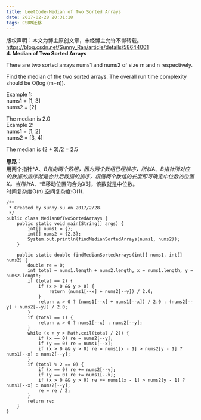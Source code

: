 ```yaml
---
title: LeetCode-Median of Two Sorted Arrays
date: 2017-02-28 20:31:18
tags: CSDN迁移
---
```

 版权声明：本文为博主原创文章，未经博主允许不得转载。 https://blog.csdn.net/Sunny_Ran/article/details/58644001   
  **4. Median of Two Sorted Arrays**

 There are two sorted arrays nums1 and nums2 of size m and n respectively.

 Find the median of the two sorted arrays. The overall run time complexity should be O(log (m+n)).

 Example 1:   
 nums1 = [1, 3]   
 nums2 = [2]

 The median is 2.0   
 Example 2:   
 nums1 = [1, 2]   
 nums2 = [3, 4]

 The median is (2 + 3)/2 = 2.5

 **思路：**   
 用两个指针*A、*B指向两个数组，因为两个数组已经排序，所以*A、*B指针所对应的数据的排序就是合并后数据的排序，根据两个数组的长度即可确定中位数的位置X。当指针*A、*B移动位置的合为X时，该数就是中位数。   
 时间复杂度O(n),空间复杂度:O(1).

 
```
/**
 * Created by sunny.su on 2017/2/28.
 */
public class MedianOfTwoSortedArrays {
    public static void main(String[] args) {
        int[] nums1 = {};
        int[] nums2 = {2,3};
        System.out.println(findMedianSortedArrays(nums1, nums2));
    }

    public static double findMedianSortedArrays(int[] nums1, int[] nums2) {
        double re = 0;
        int total = nums1.length + nums2.length, x = nums1.length, y = nums2.length;
        if (total == 2) {
            if (x > 0 && y > 0) {
                return (nums1[--x] + nums2[--y]) / 2.0;
            }
            return x > 0 ? (nums1[--x] + nums1[--x]) / 2.0 : (nums2[--y] + nums2[--y]) / 2.0;
        }
        if (total == 1) {
            return x > 0 ? nums1[--x] : nums2[--y];
        }
        while (x + y > Math.ceil(total / 2)) {
            if (x == 0) re = nums2[--y];
            if (y == 0) re = nums1[--x];
            if (x > 0 && y > 0) re = nums1[x - 1] > nums2[y - 1] ? nums1[--x] : nums2[--y];
        }
        if (total % 2 == 0) {
            if (x == 0) re += nums2[--y];
            if (y == 0) re += nums1[--x];
            if (x > 0 && y > 0) re += nums1[x - 1] > nums2[y - 1] ? nums1[--x] : nums2[--y];
            re = re / 2;
        }
        return re;
    }
}




```
   
  